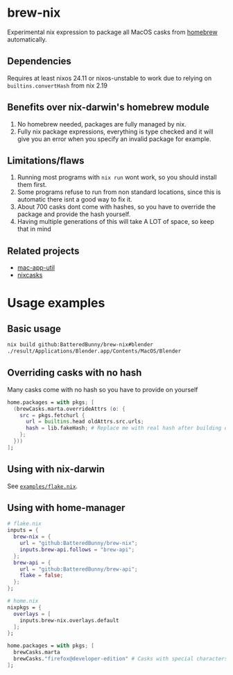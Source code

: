 # brew-nix

Experimental nix expression to package all MacOS casks from [homebrew](https://brew.sh/) automatically.

## Dependencies
Requires at least nixos 24.11 or nixos-unstable to work due to relying on ``builtins.convertHash`` from nix 2.19

## Benefits over nix-darwin's homebrew module
1. No homebrew needed, packages are fully managed by nix.
2. Fully nix package expressions, everything is type checked and it will give you an error when you specify an invalid package for example.

## Limitations/flaws
1. Running most programs with ``nix run`` wont work, so you should install them first.
2. Some programs refuse to run from non standard locations, since this is automatic there isnt a good way to fix it.
3. About 700 casks dont come with hashes, so you have to override the package and provide the hash yourself.
4. Having multiple generations of this will take A LOT of space, so keep that in mind

## Related projects
- [mac-app-util](https://github.com/hraban/mac-app-util)
- [nixcasks](https://github.com/jcszymansk/nixcasks)

# Usage examples

## Basic usage
```bash
nix build github:BatteredBunny/brew-nix#blender
./result/Applications/Blender.app/Contents/MacOS/Blender
```

## Overriding casks with no hash
Many casks come with no hash so you have to provide on yourself
```nix
home.packages = with pkgs; [
  (brewCasks.marta.overrideAttrs (o: {
    src = pkgs.fetchurl {
      url = builtins.head oldAttrs.src.urls;
      hash = lib.fakeHash; # Replace me with real hash after building once
    };
  }))
];
```

## Using with nix-darwin

See [`examples/flake.nix`](examples/flake.nix).

## Using with home-manager
```nix
# flake.nix
inputs = {
  brew-nix = {
    url = "github:BatteredBunny/brew-nix";
    inputs.brew-api.follows = "brew-api";
  };
  brew-api = {
    url = "github:BatteredBunny/brew-api";
    flake = false;
  };
};
```
```nix
# home.nix
nixpkgs = {
  overlays = [
    inputs.brew-nix.overlays.default
  ];
};

home.packages = with pkgs; [
  brewCasks.marta
  brewCasks."firefox@developer-edition" # Casks with special characters in their name need to be defined in quotes
];
```

